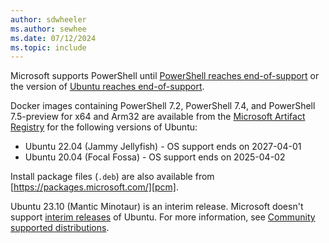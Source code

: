 ```yaml
---
author: sdwheeler
ms.author: sewhee
ms.date: 07/12/2024
ms.topic: include
---
```

<!-- markdownlint-disable first-line-h1 -->
Microsoft supports PowerShell until [PowerShell reaches end-of-support][lifecycle] or the version of
[Ubuntu reaches end-of-support][eol-ubuntu].

Docker images containing PowerShell 7.2, PowerShell 7.4, and PowerShell 7.5-preview for x64 and
Arm32 are available from the [Microsoft Artifact Registry][mcr] for the following versions of
Ubuntu:

- Ubuntu 22.04 (Jammy Jellyfish) - OS support ends on 2027-04-01
- Ubuntu 20.04 (Focal Fossa) - OS support ends on 2025-04-02

Install package files (`.deb`) are also available from [https://packages.microsoft.com/][pcm].

Ubuntu 23.10 (Mantic Minotaur) is an interim release. Microsoft doesn't support
[interim releases][interim] of Ubuntu. For more information, see
[Community supported distributions][community].

[eol-ubuntu]: https://endoflife.date/ubuntu
[interim]: https://ubuntu.com/about/release-cycle
[lifecycle]: /powershell/scripting/install/powershell-support-lifecycle
[community]: /powershell/scripting/install/community-support
[mcr]: https://mcr.microsoft.com/product/powershell/tags
[pcm]: https://packages.microsoft.com/
